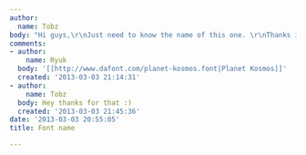 ```yaml
---
author:
  name: Tobz
body: "Hi guys,\r\nJust need to know the name of this one. \r\nThanks in advance[img:sites/default/files/old-images/Screen-Shot-2013-03-02-at-2_3578.56.21-AM.jpg]"
comments:
- author:
    name: Ryuk
  body: '[[http://www.dafont.com/planet-kosmos.font|Planet Kosmos]]'
  created: '2013-03-03 21:14:31'
- author:
    name: Tobz
  body: Hey thanks for that :)
  created: '2013-03-03 21:45:36'
date: '2013-03-03 20:55:05'
title: Font name

---
```

